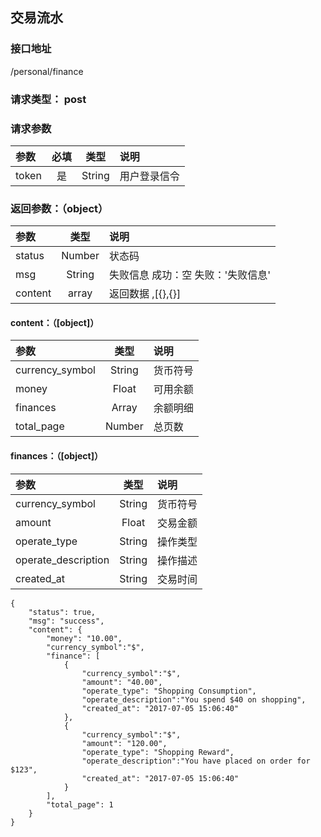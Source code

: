 ## 交易流水
### 接口地址
/personal/finance
### 请求类型： post
### 请求参数
| 参数 | 必填 | 类型 | 说明 |
|:---|:---:|:---:|:---|
| token | 是 | String | 用户登录信令 |
### 返回参数：（object）
|参数 |  类型 | 说明|
| :--- |:---:| :---|
| status | Number | 状态码 |
| msg | String | 失败信息   成功：空   失败：'失败信息'|
| content | array | 返回数据 ,[{},{}] |

####  content：（[object]）
|参数 |  类型 | 说明|
| :--- |:---:| :---|
|  currency_symbol | String | 货币符号 |
| money | Float | 可用余额 |
| finances | Array | 余额明细 |
| total_page | Number | 总页数 |

####  finances：（[object]）
|参数 |  类型 | 说明|
| :--- |:---:| :---|
|  currency_symbol | String | 货币符号 |
| amount | Float | 交易金额 |
| operate_type | String | 操作类型 |
| operate_description | String | 操作描述 |
| created_at | String | 交易时间 |
```
{
    "status": true,
    "msg": "success",
    "content": {
        "money": "10.00",
        "currency_symbol":"$",
        "finance": [
            {
                "currency_symbol":"$",
                "amount": "40.00",
                "operate_type": "Shopping Consumption",
                "operate_description":"You spend $40 on shopping",
                "created_at": "2017-07-05 15:06:40"
            },
            {
                "currency_symbol":"$",
                "amount": "120.00",
                "operate_type": "Shopping Reward",
                "operate_description":"You have placed on order for $123",
                "created_at": "2017-07-05 15:06:40"
            }
        ],
        "total_page": 1
    }
}
```